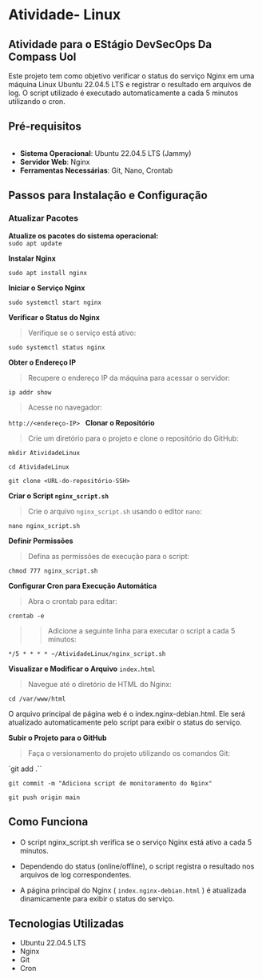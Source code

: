 # Atividade- Linux

## Atividade para o EStágio DevSecOps Da Compass Uol

Este projeto tem como objetivo verificar o status do serviço Nginx em uma máquina Linux Ubuntu 22.04.5 LTS e registrar o resultado em arquivos de log. O script utilizado é executado automaticamente a cada 5 minutos utilizando o cron.


##  Pré-requisitos
###### 
- **Sistema Operacional**: Ubuntu 22.04.5 LTS (Jammy)
- **Servidor Web**: Nginx
- **Ferramentas Necessárias**: Git, Nano, Crontab

##  Passos para Instalação e Configuração
### Atualizar Pacotes


**Atualize os pacotes do sistema operacional:**  
``sudo apt update``

**Instalar Nginx**

``sudo apt install nginx
``

**Iniciar o Serviço Nginx**

``sudo systemctl start nginx
``

**Verificar o Status do Nginx**

>Verifique se o serviço está ativo:

``sudo systemctl status nginx
``

**Obter o Endereço IP**

>Recupere o endereço IP da máquina para acessar o servidor:

``ip addr show
``

>Acesse no navegador:

``http://<endereço-IP>
``
**Clonar o Repositório**

>Crie um diretório para o projeto e clone o repositório do GitHub:

``mkdir AtividadeLinux``

``cd AtividadeLinux``

``git clone <URL-do-repositório-SSH>
``

**Criar o Script ``nginx_script.sh``**

>Crie o arquivo ``nginx_script.sh`` usando o editor ``nano``:

``nano nginx_script.sh
``

**Definir Permissões**

>Defina as permissões de execução para o script:

``chmod 777 nginx_script.sh
``

**Configurar Cron para Execução Automática**

>Abra o crontab para editar:

``crontab -e
``

>>Adicione a seguinte linha para executar o script a cada 5 minutos:

``*/5 * * * * ~/AtividadeLinux/nginx_script.sh
``

**Visualizar e Modificar o Arquivo** `index.html`

>Navegue até o diretório de HTML do Nginx:

``cd /var/www/html
``

O arquivo principal de página web é o index.nginx-debian.html. Ele será atualizado automaticamente pelo script para exibir o status do serviço.

**Subir o Projeto para o GitHub**

>Faça o versionamento do projeto utilizando os comandos Git:

`git add .``

``git commit -m "Adiciona script de monitoramento do Nginx"``

``git push origin main``

## Como Funciona
####

- O script nginx_script.sh verifica se o serviço Nginx está ativo a cada 5 minutos.

- Dependendo do status (online/offline), o script registra o resultado nos arquivos de log correspondentes.

- A página principal do Nginx ( ``index.nginx-debian.html`` ) é atualizada dinamicamente para exibir o status do serviço.


## Tecnologias Utilizadas

- Ubuntu 22.04.5 LTS
- Nginx
- Git
- Cron





